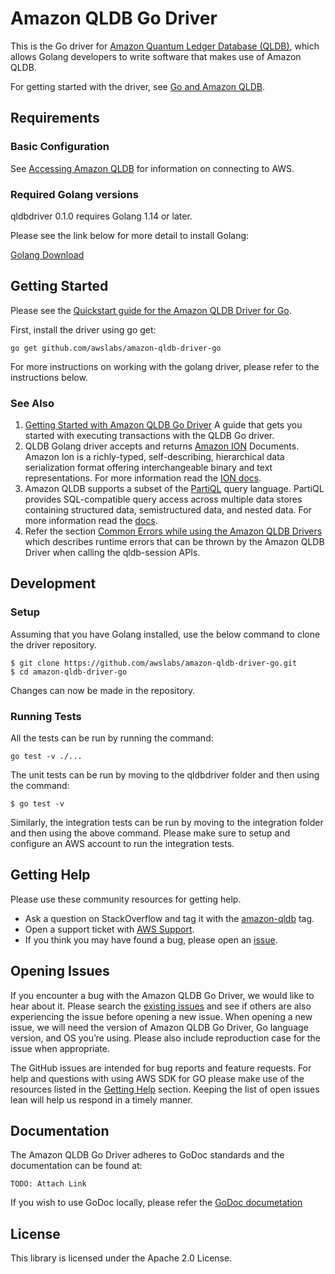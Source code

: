 # Amazon QLDB Go Driver

This is the Go driver for [Amazon Quantum Ledger Database (QLDB)](https://aws.amazon.com/qldb/), which allows Golang developers 
to write software that makes use of Amazon QLDB.

For getting started with the driver, see [Go and Amazon QLDB](https://docs.aws.amazon.com/qldb/latest/developerguide/getting-started.go.html).

## Requirements

### Basic Configuration

See [Accessing Amazon QLDB](https://docs.aws.amazon.com/qldb/latest/developerguide/accessing.html) for information on connecting to AWS.

### Required Golang versions

qldbdriver 0.1.0 requires Golang 1.14 or later.

Please see the link below for more detail to install Golang:

[Golang Download](https://golang.org/dl/)

## Getting Started

Please see the [Quickstart guide for the Amazon QLDB Driver for Go](TODO).

First, install the driver using go get:

```go get github.com/awslabs/amazon-qldb-driver-go```

For more instructions on working with the golang driver, please refer to the instructions below.

### See Also

1. [Getting Started with Amazon QLDB Go Driver](TODO) A guide that gets you started with executing transactions with the QLDB Go driver.
2. QLDB Golang driver accepts and returns [Amazon ION](http://amzn.github.io/ion-docs/) Documents. Amazon Ion is a richly-typed, self-describing, hierarchical data serialization format offering interchangeable binary and text representations. For more information read the [ION docs](https://readthedocs.org/projects/ion-python/).
3. Amazon QLDB supports a subset of the [PartiQL](https://partiql.org/) query language. PartiQL provides SQL-compatible query access across multiple data stores containing structured data, semistructured data, and nested data. For more information read the [docs](https://docs.aws.amazon.com/qldb/latest/developerguide/ql-reference.html).
4. Refer the section [Common Errors while using the Amazon QLDB Drivers](https://docs.aws.amazon.com/qldb/latest/developerguide/driver-errors.html) which describes runtime errors that can be thrown by the Amazon QLDB Driver when calling the qldb-session APIs.

## Development

### Setup
Assuming that you have Golang installed, use the below command to clone the driver repository.

```
$ git clone https://github.com/awslabs/amazon-qldb-driver-go.git
$ cd amazon-qldb-driver-go
```
Changes can now be made in the repository.
### Running Tests

All the tests can be run by running the command:
```
go test -v ./...
```

The unit tests can be run by moving to the qldbdriver folder and then using the command:

```
$ go test -v
```

Similarly, the integration tests can be run by moving to the integration folder and then using the above command.
Please make sure to setup and configure an AWS account to run the integration tests.
## Getting Help

Please use these community resources for getting help.
* Ask a question on StackOverflow and tag it with the [amazon-qldb](https://stackoverflow.com/questions/tagged/amazon-qldb) tag.
* Open a support ticket with [AWS Support](http://docs.aws.amazon.com/awssupport/latest/user/getting-started.html).
* If you think you may have found a bug, please open an [issue](https://github.com/awslabs/amazon-qldb-driver-go/issues/new).

## Opening Issues

If you encounter a bug with the Amazon QLDB Go Driver, we would like to hear about it. Please search the [existing issues](https://github.com/awslabs/amazon-qldb-driver-go/issues) and see if others are also experiencing the issue before opening a new issue. When opening a new issue, we will need the version of Amazon QLDB Go Driver, Go language version, and OS you’re using. Please also include reproduction case for the issue when appropriate.

The GitHub issues are intended for bug reports and feature requests. For help and questions with using AWS SDK for GO please make use of the resources listed in the [Getting Help](https://github.com/awslabs/amazon-qldb-driver-go#getting-help) section. Keeping the list of open issues lean will help us respond in a timely manner.

## Documentation 

The Amazon QLDB Go Driver adheres to GoDoc standards and the documentation can be found at:

```
TODO: Attach Link
```

If you wish to use GoDoc locally, please refer the [GoDoc documetation](https://godoc.org/golang.org/x/tools/cmd/godoc)
## License

This library is licensed under the Apache 2.0 License.
